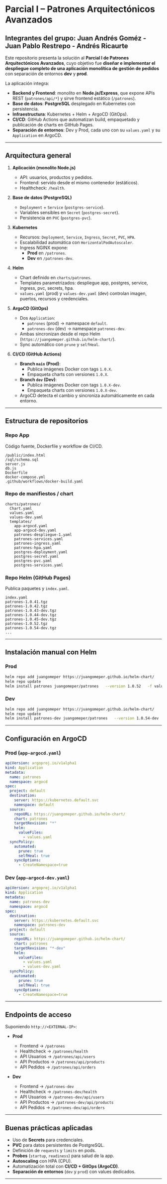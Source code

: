 # Parcial I – Patrones Arquitectónicos Avanzados

## Integrantes del grupo: Juan Andrés Goméz - Juan Pablo Restrepo - Andrés Ricaurte

Este repositorio presenta la solución al **Parcial I de Patrones Arquitectónicos Avanzados**, cuyo objetivo fue **diseñar e implementar el despliegue completo de una aplicación monolítica de gestión de pedidos** con separación de entornos **dev** y **prod**.

La aplicación integra:

- **Backend y Frontend**: monolito en **Node.js/Express**, que expone APIs REST (`patrones/api/*`) y sirve frontend estático (`/patrones`).
- **Base de datos**: **PostgreSQL** desplegado en Kubernetes con persistencia.
- **Infraestructura**: Kubernetes + Helm + ArgoCD (GitOps).
- **CI/CD**: GitHub Actions que automatizan build, empaquetado y publicación de charts en GitHub Pages.
- **Separación de entornos**: Dev y Prod, cada uno con su `values.yaml` y su `Application` en ArgoCD.

---

## Arquitectura general

1. **Aplicación (monolito Node.js)**
   - API: usuarios, productos y pedidos.
   - Frontend: servido desde el mismo contenedor (estáticos).
   - Healthcheck: `/health`.

2. **Base de datos (PostgreSQL)**
   - `Deployment` + `Service` (`postgres-service`).
   - Variables sensibles en `Secret` (`postgres-secret`).
   - Persistencia en `PVC` (`postgres-pvc`).

3. **Kubernetes**
   - Recursos: `Deployment`, `Service`, `Ingress`, `Secret`, `PVC`, `HPA`.
   - Escalabilidad automática con `HorizontalPodAutoscaler`.
   - Ingress NGINX expone:
     - **Prod** en `/patrones`.
     - **Dev** en `/patrones-dev`.

4. **Helm**
   - Chart definido en `charts/patrones`.
   - Templates parametrizados: despliegue app, postgres, service, ingress, pvc, secrets, hpa.
   - `values.yaml` (prod) y `values-dev.yaml` (dev) controlan imagen, puertos, recursos y credenciales.

5. **ArgoCD (GitOps)**
   - Dos `Application`:
     - `patrones` (prod) → namespace `default`.
     - `patrones-dev` (dev) → namespace `patrones-dev`.
   - Ambas sincronizan desde el repo Helm (`https://juangomeper.github.io/helm-chart/`).
   - Sync automático con `prune` y `selfHeal`.

6. **CI/CD (GitHub Actions)**
   - **Branch `main` (Prod)**:
     - Publica imágenes Docker con tags `1.0.X`.
     - Empaqueta charts con versiones `1.0.X`.
   - **Branch `dev` (Dev)**:
     - Publica imágenes Docker con tags `1.0.X-dev`.
     - Empaqueta charts con versiones `1.0.X-dev`.
   - ArgoCD detecta el cambio y sincroniza automáticamente en cada entorno.

---

## Estructura de repositorios

### **Repo App**
Código fuente, Dockerfile y workflow de CI/CD.
```
/public/index.html
/sql/schema.sql
server.js
db.js
Dockerfile
docker-compose.yml
.github/workflows/docker-build.yaml
```

### **Repo de manifiestos / chart**
```
charts/patrones/
  Chart.yaml
  values.yaml
  values-dev.yaml
  templates/
    app-argocd.yaml
    app-argocd-dev.yaml
    patrones-despliegue-1.yaml
    patrones-services.yaml
    patrones-ingress.yaml
    patrones-hpa.yaml
    postgres-deployment.yaml
    postgres-secret.yaml
    postgres-pvc.yaml
    postgres-services.yaml
```

### **Repo Helm (GitHub Pages)**
Publica paquetes y `index.yaml`.
```
index.yaml
patrones-1.0.41.tgz
patrones-1.0.42.tgz
patrones-1.0.43-dev.tgz
patrones-1.0.44-dev.tgz
patrones-1.0.45-dev.tgz
patrones-1.0.52.tgz
patrones-1.0.54-dev.tgz
...
```

---

## Instalación manual con Helm

### **Prod**
```bash
helm repo add juangomeper https://juangomeper.github.io/helm-chart/
helm repo update
helm install patrones juangomeper/patrones   --version 1.0.52   -f values.yaml   -n default --create-namespace
```

### **Dev**
```bash
helm repo add juangomeper https://juangomeper.github.io/helm-chart/
helm repo update
helm install patrones-dev juangomeper/patrones   --version 1.0.54-dev   -f values-dev.yaml   -n patrones-dev --create-namespace
```

---

## Configuración en ArgoCD

### **Prod (`app-argocd.yaml`)**
```yaml
apiVersion: argoproj.io/v1alpha1
kind: Application
metadata:
  name: patrones
  namespace: argocd
spec:
  project: default
  destination:
    server: https://kubernetes.default.svc
    namespace: default
  source:
    repoURL: https://juangomeper.github.io/helm-chart/
    chart: patrones
    targetRevision: "*"
    helm:
      valueFiles:
        - values.yaml
  syncPolicy:
    automated:
      prune: true
      selfHeal: true
    syncOptions:
      - CreateNamespace=true
```

### **Dev (`app-argocd-dev.yaml`)**
```yaml
apiVersion: argoproj.io/v1alpha1
kind: Application
metadata:
  name: patrones-dev
  namespace: argocd
spec:
  destination:
    server: https://kubernetes.default.svc
    namespace: patrones-dev
  project: default
  source:
    repoURL: https://juangomeper.github.io/helm-chart/
    chart: patrones
    targetRevision: "*-dev"
    helm:
      valueFiles:
        - values.yaml
        - values-dev.yaml
  syncPolicy:
    automated:
      prune: true
      selfHeal: true
    syncOptions:
      - CreateNamespace=true
```

---

## Endpoints de acceso

Suponiendo `http://<EXTERNAL-IP>`:

- **Prod**
  - Frontend → `/patrones`
  - Healthcheck → `/patrones/health`
  - API Usuarios → `/patrones/api/users`
  - API Productos → `/patrones/api/products`
  - API Pedidos → `/patrones/api/orders`

- **Dev**
  - Frontend → `/patrones-dev`
  - Healthcheck → `/patrones-dev/health`
  - API Usuarios → `/patrones-dev/api/users`
  - API Productos → `/patrones-dev/api/products`
  - API Pedidos → `/patrones-dev/api/orders`

---

## Buenas prácticas aplicadas

- Uso de **Secrets** para credenciales.
- **PVC** para datos persistentes de PostgreSQL.
- Definición de `requests` y `limits` en pods.
- **Probes** (`startup`, `readiness`) para salud de la app.
- **Autoscaling** con HPA (CPU).
- Automatización total con **CI/CD + GitOps (ArgoCD)**.
- **Separación de entornos** (`dev` y `prod`) con values dedicados.

---